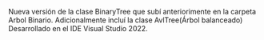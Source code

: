 Nueva versión de la clase BinaryTree que subí anteriorimente en la carpeta Arbol Binario. Adicionalmente incluí la clase AvlTree(Árbol balanceado) Desarrollado en el IDE Visual Studio 2022.
